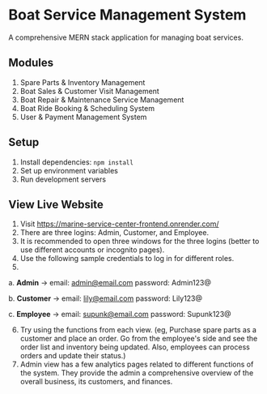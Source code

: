 # Boat Service Management System

A comprehensive MERN stack application for managing boat services.

## Modules
1. Spare Parts & Inventory Management
2. Boat Sales & Customer Visit Management
3. Boat Repair & Maintenance Service Management
4. Boat Ride Booking & Scheduling System
5. User & Payment Management System

## Setup
1. Install dependencies: `npm install`
2. Set up environment variables
3. Run development servers

## View Live Website 
1. Visit https://marine-service-center-frontend.onrender.com/
2. There are three logins: Admin, Customer, and Employee.
3. It is recommended to open three windows for the three logins (better to use different accounts or incognito pages).
4. Use the following sample credentials to log in for different roles.
5. 
  a. **Admin** -> email: admin@email.com   password: Admin123@
   
  b. **Customer** -> email: lily@email.com  password: Lily123@

  c. **Employee** -> email: supunk@email.com  password: Supunk123@
   
6. Try using the functions from each view. (eg, Purchase spare parts as a customer and place an order. Go from the employee's side and see the order list and inventory being updated. Also, employees can process orders and update their status.)
7. Admin view has a few analytics pages related to different functions of the system. They provide the admin a comprehensive overview of the overall business, its customers, and finances.
